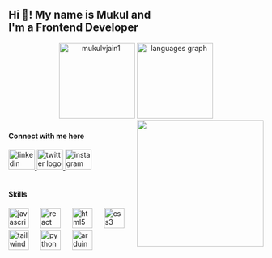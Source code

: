 <h2 align="left">Hi 👋! My name is Mukul and <br> I'm a Frontend Developer</h2>


<div align="center">
  <img  src="https://github-readme-streak-stats.herokuapp.com/?user=mukulvjain1&" height="150" alt="mukulvjain1" />
  <img  src="https://github-readme-stats.vercel.app/api/top-langs?username=mukulvjain1&show_icons=true&locale=en&layout=compact&theme=dracula" height="150" alt="languages graph" />
  <br>
 
</div>


<div><img align="right"src="https://i.pinimg.com/originals/81/17/8b/81178b47a8598f0c81c4799f2cdd4057.gif" height="250" ></div>


###
<div align="left">
  <h4>Connect with me here</h4>
  <a href="https://www.linkedin.com/in/mukulvjain/" target="_blank">
    <img src="https://raw.githubusercontent.com/maurodesouza/profile-readme-generator/master/src/assets/icons/social/linkedin/default.svg" width="52" height="40" alt="linkedin logo"  />
  </a>
  <a href="https://twitter.com/mukulvjain13" target="_blank">
    <img src="https://raw.githubusercontent.com/maurodesouza/profile-readme-generator/master/src/assets/icons/social/twitter/default.svg" width="52" height="40" alt="twitter logo"  />
  </a>
  <a href="https://www.instagram.com/mukul_jain13/" target="_blank">
    <img src="https://raw.githubusercontent.com/maurodesouza/profile-readme-generator/master/src/assets/icons/social/instagram/default.svg" width="52" height="40" alt="instagram logo"  />
  </a>
</div><br>


<div align="left">
  <h4><strong>Skills</strong> </h4>
  <img src="https://cdn.jsdelivr.net/gh/devicons/devicon/icons/javascript/javascript-original.svg" height="40" alt="javascript logo"  />
  <img width="15" />
  <img src="https://cdn.jsdelivr.net/gh/devicons/devicon/icons/react/react-original.svg" height="40" alt="react logo"  />
  <img width="15" />
  <img src="https://cdn.jsdelivr.net/gh/devicons/devicon/icons/html5/html5-original.svg" height="40" alt="html5 logo"  />
  <img width="15" />
  <img src="https://cdn.jsdelivr.net/gh/devicons/devicon/icons/css3/css3-original.svg" height="40" alt="css3 logo"  />
  <img width="15" />
  <img src="https://cdn.jsdelivr.net/gh/devicons/devicon/icons/tailwindcss/tailwindcss-original-wordmark.svg" height="40" alt="tailwindcss logo"  />
  <img width="15" />
  <img src="https://cdn.jsdelivr.net/gh/devicons/devicon/icons/python/python-original.svg" height="40" alt="python logo"  />
  <img width="15" />
  <img src="https://cdn.jsdelivr.net/gh/devicons/devicon/icons/arduino/arduino-original.svg" height="40" alt="arduino logo"  />
</div>

###



###












